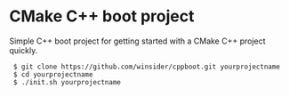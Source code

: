 # CMake C++ boot project
Simple C++ boot project for getting started with a CMake C++ project quickly.

     $ git clone https://github.com/winsider/cppboot.git yourprojectname
     $ cd yourprojectname
     $ ./init.sh yourprojectname
    




